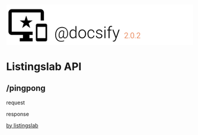 ![header](../../media/header.png) 

# Listingslab API

## /pingpong

request

response

[by listingslab](https://listingslab.com/docsify) 